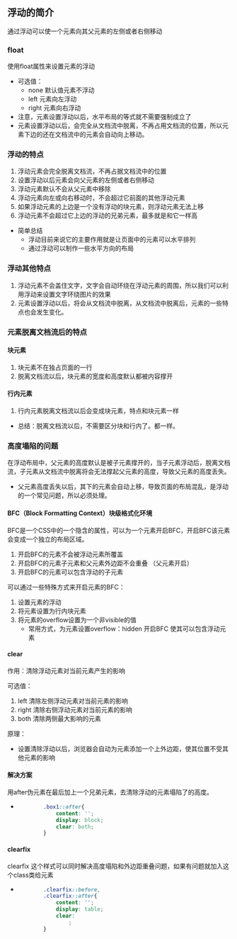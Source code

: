 ## 浮动的简介

通过浮动可以使一个元素向其父元素的左侧或者右侧移动

### float

使用float属性来设置元素的浮动

+ 可选值：
  + none 默认值元素不浮动
  + left 元素向左浮动
  + right 元素向右浮动
+ 注意，元素设置浮动以后，水平布局的等式就不需要强制成立了
+ 元素设置浮动以后，会完全从文档流中脱离，不再占用文档流的位置，所以元素下边的还在文档流中的元素会自动向上移动。

### 浮动的特点

1. 浮动元素会完全脱离文档流，不再占据文档流中的位置
2. 设置浮动以后元素会向父元素的左侧或者右侧移动
3. 浮动元素默认不会从父元素中移除
4. 浮动元素向左或向右移动时，不会超过它前面的其他浮动元素
5. 如果浮动元素的上边是一个没有浮动的块元素，则浮动元素无法上移
6. 浮动元素不会超过它上边的浮动的兄弟元素，最多就是和它一样高

+ 简单总结
  + 浮动目前来说它的主要作用就是让页面中的元素可以水平排列
  + 通过浮动可以制作一些水平方向的布局

### 浮动其他特点

1. 浮动元素不会盖住文字，文字会自动环绕在浮动元素的周围，所以我们可以利用浮动来设置文字环绕图片的效果
2. 元素设置浮动以后，将会从文档流中脱离，从文档流中脱离后，元素的一些特点也会发生变化。

### 元素脱离文档流后的特点

#### 块元素

1. 块元素不在独占页面的一行
2. 脱离文档流以后，块元素的宽度和高度默认都被内容撑开

#### 行内元素

1. 行内元素脱离文档流以后会变成块元素，特点和块元素一样

+ 总结：脱离文档流以后，不需要区分块和行内了。都一样。

### 高度塌陷的问题

在浮动布局中，父元素的高度默认是被子元素撑开的，当子元素浮动后，脱离文档流，子元素从文档流中脱离将会无法撑起父元素的高度，导致父元素的高度丢失。

+ 父元素高度丢失以后，其下的元素会自动上移，导致页面的布局混乱，是浮动的一个常见问题，所以必须处理。

#### BFC（Block Formatting Context）块级格式化环境

BFC是一个CSS中的一个隐含的属性，可以为一个元素开启BFC，开启BFC该元素会变成一个独立的布局区域。

1. 开启BFC的元素不会被浮动元素所覆盖
2. 开启BFC的元素子元素和父元素外边距不会重叠 （父元素开启）
3. 开启BFC的元素可以包含浮动的子元素

可以通过一些特殊方式来开启元素的BFC：

1. 设置元素的浮动
2. 将元素设置为行内块元素
3. 将元素的overflow设置为一个非visible的值
   + 常用方式，为元素设置overflow：hidden 开启BFC 使其可以包含浮动元素

#### clear

作用：清除浮动元素对当前元素产生的影响

可选值：

1. left 清除左侧浮动元素对当前元素的影响
2. right 清除右侧浮动元素对当前元素的影响
3. both 清除两侧最大影响的元素

原理：

+ 设置清除浮动以后，浏览器会自动为元素添加一个上外边距，使其位置不受其他元素的影响

#### 解决方案

用after伪元素在最后加上一个兄弟元素，去清除浮动的元素塌陷了的高度。

+ `````````````````css
          .box1::after{
              content: '';
              display: block;
              clear: both;
          }

#### clearfix

clearfix 这个样式可以同时解决高度塌陷和外边距重叠问题，如果有问题就加入这个class类给元素

+ ````css
          .clearfix::before,
          .clearfix::after{
              content: '';
              display: table;
              clear: 
                  ;
          }

